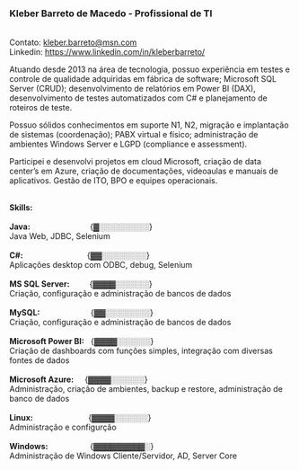 ### Kleber Barreto de Macedo - Profissional de TI

<br>Contato: kleber.barreto@msn.com
<br>Linkedin: https://www.linkedin.com/in/kleberbarreto/
<br>

<p>Atuando desde 2013 na área de tecnologia, possuo experiência em testes e controle de qualidade adquiridas em fábrica de software; Microsoft SQL Server (CRUD); desenvolvimento de relatórios em Power BI (DAX), desenvolvimento de testes automatizados com C# e planejamento de roteiros de teste.
<br>
<p>Possuo sólidos conhecimentos em suporte N1, N2, migração e implantação de sistemas (coordenação); PABX virtual e físico; administração de ambientes Windows Server e LGPD (compliance e assessment).
<br>
<p>Participei e desenvolvi projetos em cloud Microsoft, criação de data center’s em Azure, criação de documentações, videoaulas e manuais de aplicativos. Gestão de ITO, BPO e equipes operacionais.

<br><b>Skills:</b>
<br>
<br><b>Java:</b>                &nbsp; &nbsp; &nbsp; &nbsp; &nbsp; &nbsp; &nbsp; &nbsp; &nbsp; &nbsp; &nbsp; &nbsp; &nbsp; {▓░░░░░░░░░}
<br> Java Web, JDBC, Selenium
<br>
<br><b>C#:</b>                  &nbsp; &nbsp; &nbsp; &nbsp; &nbsp; &nbsp; &nbsp; &nbsp; &nbsp; &nbsp; &nbsp; &nbsp; &nbsp; &nbsp; {▓▓░░░░░░░░}
<br> Aplicações desktop com ODBC, debug, Selenium
<br>
<br><b>MS SQL Server:</b>       &nbsp; &nbsp; &nbsp; &nbsp; {▓▓▓▓░░░░░░}
<br> Criação, configuração e administração de bancos de dados
<br>
<br><b>MySQL:</b>               &nbsp; &nbsp; &nbsp; &nbsp; &nbsp; &nbsp; &nbsp; &nbsp; &nbsp; &nbsp; &nbsp; {▓▓░░░░░░░░}
<br> Criação, configuração e administração de bancos de dados
<br>
<br><b>Microsoft Power BI:</b>  &nbsp; {▓▓▓▓░░░░░░}
<br> Criação de dashboards com funções simples, integração com diversas fontes de dados
<br>
<br><b>Microsoft Azure:</b>     &nbsp; &nbsp; {▓▓▓▓░░░░░░}
<br> Administração, criação de ambientes, backup e restore, administração de banco de dados
<br>
<br><b>Linux:</b>               &nbsp; &nbsp; &nbsp; &nbsp; &nbsp; &nbsp; &nbsp; &nbsp; &nbsp; &nbsp; &nbsp; &nbsp; {▓▓▓▓░░░░░░}
<br> Administração e configurção
<br>
<br><b>Windows:</b>             &nbsp; &nbsp; &nbsp; &nbsp; &nbsp; &nbsp; &nbsp; &nbsp; &nbsp; {▓▓▓▓▓▓▓▓▓░}
<br> Administração de Windows Cliente/Servidor, AD, Server Core
<br> 

<!--
**kbmbarreto/kbmbarreto** is a ✨ _special_ ✨ repository because its `README.md` (this file) appears on your GitHub profile.
👋 ⚡

Here are some ideas to get you started:

- 🔭 I’m currently working on ...
- 🌱 I’m currently learning ...
- 👯 I’m looking to collaborate on ...
- 🤔 I’m looking for help with ...
- 💬 Ask me about ...
- 📫 How to reach me: ...
- 😄 Pronouns: ...
- ⚡ Fun fact: ...
-->
